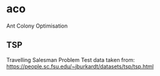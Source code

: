 # aco
Ant Colony Optimisation

## TSP
Travelling Salesman Problem
Test data taken from: https://people.sc.fsu.edu/~jburkardt/datasets/tsp/tsp.html
